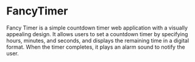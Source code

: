 # FancyTimer
Fancy Timer is a simple countdown timer web application with a visually appealing design. It allows users to set a countdown timer by specifying hours, minutes, and seconds, and displays the remaining time in a digital format. When the timer completes, it plays an alarm sound to notify the user.
